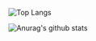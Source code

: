![Top Langs](https://github-readme-stats.vercel.app/api/top-langs/?username=Q-Sharp)

![Anurag's github stats](https://github-readme-stats.vercel.app/api?username=Q-Sharp)
